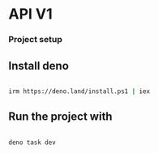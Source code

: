 # API V1

### Project setup

## Install deno

``` bash

irm https://deno.land/install.ps1 | iex

```

## Run the project with

``` bash

deno task dev

```